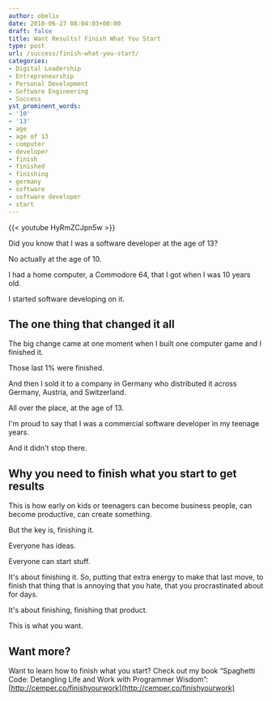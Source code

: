 ```yaml
---
author: obelix
date: 2018-06-27 08:04:03+00:00
draft: false
title: Want Results? Finish What You Start
type: post
url: /success/finish-what-you-start/
categories:
- Digital Leadership
- Entrepreneurship
- Personal Development
- Software Engineering
- Success
yst_prominent_words:
- '10'
- '13'
- age
- age of 13
- computer
- developer
- finish
- finished
- finishing
- germany
- software
- software developer
- start
---
```


{{< youtube HyRmZCJpn5w >}}

Did you know that I was a software developer at the age of 13?

No actually at the age of 10.

I had a home computer, a Commodore 64, that I got when I was 10 years old.

I started software developing on it.


## The one thing that changed it all


The big change came at one moment when I built one computer game and I finished it.

Those last 1% were finished.

And then I sold it to a company in Germany who distributed it across Germany, Austria, and Switzerland.

All over the place, at the age of 13.

I'm proud to say that I was a commercial software developer in my teenage years.

And it didn't stop there.


## Why you need to finish what you start to get results


This is how early on kids or teenagers can become business people, can become productive, can create something.

But the key is, finishing it.

Everyone has ideas.

Everyone can start stuff.

It's about finishing it. So, putting that extra energy to make that last move, to finish that thing that is annoying that you hate, that you procrastinated about for days.

It's about finishing, finishing that product.

This is what you want.


## Want more?


Want to learn how to finish what you start? Check out my book “Spaghetti Code: Detangling Life and Work with Programmer Wisdom”: [http://cemper.co/finishyourwork](http://cemper.co/finishyourwork)
